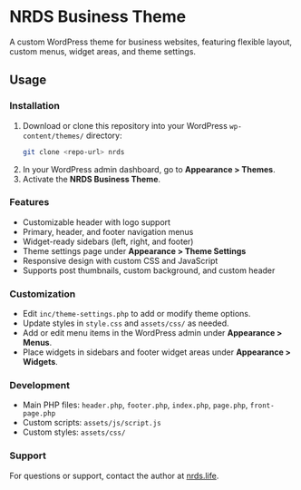 # NRDS Business Theme

A custom WordPress theme for business websites, featuring flexible layout, custom menus, widget areas, and theme settings.

## Usage

### Installation
1. Download or clone this repository into your WordPress `wp-content/themes/` directory:
   ```sh
   git clone <repo-url> nrds
   ```
2. In your WordPress admin dashboard, go to **Appearance > Themes**.
3. Activate the **NRDS Business Theme**.

### Features
- Customizable header with logo support
- Primary, header, and footer navigation menus
- Widget-ready sidebars (left, right, and footer)
- Theme settings page under **Appearance > Theme Settings**
- Responsive design with custom CSS and JavaScript
- Supports post thumbnails, custom background, and custom header

### Customization
- Edit `inc/theme-settings.php` to add or modify theme options.
- Update styles in `style.css` and `assets/css/` as needed.
- Add or edit menu items in the WordPress admin under **Appearance > Menus**.
- Place widgets in sidebars and footer widget areas under **Appearance > Widgets**.

### Development
- Main PHP files: `header.php`, `footer.php`, `index.php`, `page.php`, `front-page.php`
- Custom scripts: `assets/js/script.js`
- Custom styles: `assets/css/`

### Support
For questions or support, contact the author at [nrds.life](http://nrds.life/).

